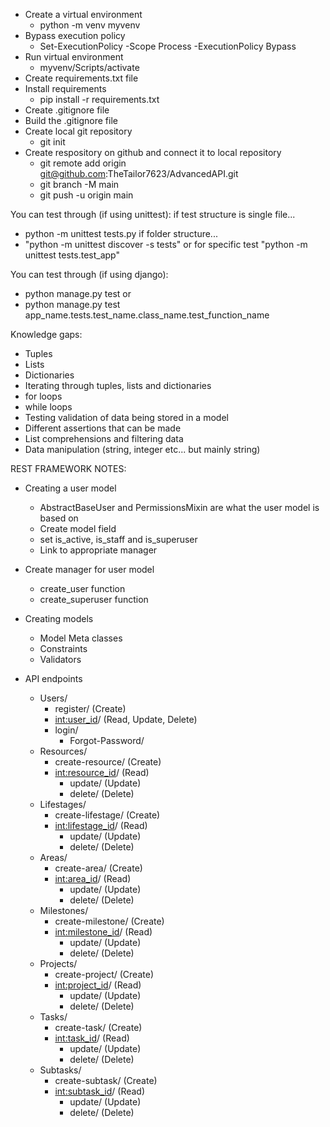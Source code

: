 * Create a virtual environment
    * python -m venv myvenv
* Bypass execution policy
    * Set-ExecutionPolicy -Scope Process -ExecutionPolicy Bypass
* Run virtual environment
    * myvenv/Scripts/activate
* Create requirements.txt file
* Install requirements
    * pip install -r requirements.txt
* Create .gitignore file
* Build the .gitignore file
* Create local git repository
    * git init
* Create respository on github and connect it to local repository
    * git remote add origin git@github.com:TheTailor7623/AdvancedAPI.git
    * git branch -M main
    * git push -u origin main

You can test through (if using unittest):
if test structure is single file...
* python -m unittest tests.py
if folder structure...
* "python -m unittest discover -s tests" or for specific test "python -m unittest tests.test_app"

You can test through (if using django):
* python manage.py test
or
* python manage.py test app_name.tests.test_name.class_name.test_function_name

Knowledge gaps:
* Tuples
* Lists
* Dictionaries
* Iterating through tuples, lists and dictionaries
* for loops
* while loops
* Testing validation of data being stored in a model
* Different assertions that can be made
* List comprehensions and filtering data
* Data manipulation (string, integer etc... but mainly string)

REST FRAMEWORK NOTES:
* Creating a user model
    * AbstractBaseUser and PermissionsMixin are what the user model is based on
    * Create model field
    * set is_active, is_staff and is_superuser
    * Link to appropriate manager

* Create manager for user model
    * create_user function
    * create_superuser function

* Creating models
    * Model Meta classes
    * Constraints
    * Validators

* API endpoints
    * Users/
        * register/ (Create)
        * <int:user_id>/ (Read, Update, Delete)
        * login/
            * Forgot-Password/
    * Resources/
        * create-resource/ (Create)
        * <int:resource_id>/ (Read)
            * update/ (Update)
            * delete/ (Delete)
    * Lifestages/
        * create-lifestage/ (Create)
        * <int:lifestage_id>/ (Read)
            * update/ (Update)
            * delete/ (Delete)
    * Areas/
        * create-area/ (Create)
        * <int:area_id>/ (Read)
            * update/ (Update)
            * delete/ (Delete)
    * Milestones/
        * create-milestone/ (Create)
        * <int:milestone_id>/ (Read)
            * update/ (Update)
            * delete/ (Delete)
    * Projects/
        * create-project/ (Create)
        * <int:project_id>/ (Read)
            * update/ (Update)
            * delete/ (Delete)
    * Tasks/
        * create-task/ (Create)
        * <int:task_id>/ (Read)
            * update/ (Update)
            * delete/ (Delete)
    * Subtasks/
        * create-subtask/ (Create)
        * <int:subtask_id>/ (Read)
            * update/ (Update)
            * delete/ (Delete)